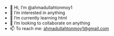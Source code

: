 - 👋 Hi, I’m @ahmadullahtonmoy1
- 👀 I’m interested in anything
- 🌱 I’m currently learning html
- 💞️ I’m looking to collaborate on anything
- 📫 To reach me: ahmadullahtonmoy1@gmail.com

<!---
ahmadullahtonmoy1/ahmadullahtonmoy1 is a ✨ special ✨ repository because its `README.md` (this file) appears on your GitHub profile.
You can click the Preview link to take a look at your changes.
--->
